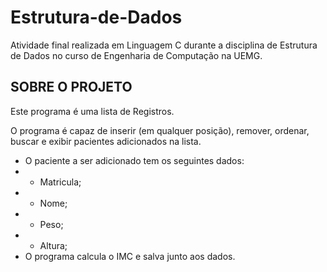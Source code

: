 # Estrutura-de-Dados

Atividade final realizada em Linguagem C durante a disciplina de Estrutura de Dados no curso de Engenharia de Computação na UEMG.


## SOBRE O PROJETO

Este programa é uma lista de Registros.

O programa é capaz de inserir (em qualquer posição), remover, ordenar, buscar e exibir pacientes adicionados na lista.

- O paciente a ser adicionado tem os seguintes dados:
- - Matricula;
- - Nome;
- - Peso;
- - Altura;
- O programa calcula o IMC e salva junto aos dados.
